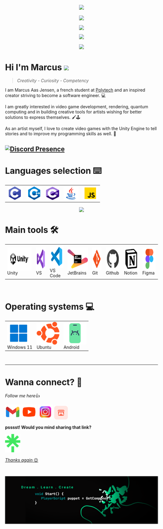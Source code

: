 <p align="center">
  <img src="https://capsule-render.vercel.app/api?type=waving&height=100&text=Howdy!&fontAlign=80&fontAlignY=40&color=0:2aa889,100:195466&fontColor=2aa889"/>
</p>

<!--# GitHub stats 📈 -->

<p align="center">
  <img align="center" src="https://komarev.com/ghpvc/?username=marcusaasjensen&color=brightgreen&style=flat">
</p>

<p align="center">
  <img align="center" src="https://github-readme-streak-stats.herokuapp.com?user=marcusaasjensen&theme=gotham&hide_border=true">
</p>
  
<p align="center">
  <img src="https://github-readme-stats-eight-theta.vercel.app/api?username=marcusaasjensen&layout=compact&langs_count=8&theme=gotham&count_private=true"/>
</p>

<p align="center">
  <img src="https://github-readme-activity-graph.vercel.app/graph?username=marcusaasjensen&theme=github-compact&layout=compact&langs_count=8">
</p>

<h1>Hi I'm Marcus <img src="https://media.giphy.com/media/hvRJCLFzcasrR4ia7z/giphy.gif" width="25px"></h1>   

>*Creativity - Curiosity - Competency*

I am Marcus Aas Jensen, a french student at [Polytech](https://polytech.univ-cotedazur.fr/) and an inspired creator striving to become a software engineer. 💻

I am greatly interested in video game development, rendering, quantum computing and in building creative tools for artists wishing for better solutions to express themselves. 🖌️🕹️ 

As an artist myself, I love to create video games with the Unity Engine to tell stories and to improve my programming skills as well. 🌱

[![Discord Presence](https://lanyard.cnrad.dev/api/689461538943139872)](https://discord.com/users/689461538943139872)
---

# Languages selection ⌨️

<table align="center">
  <td><img alt="C" align= "center" width="50px" height="50px" src="./Images/Languages/c_language.svg"></td>
  <td><img alt="C++" align= "center" width="50px" height="50px" src="./Images/Languages/cpp_language.svg"></td>
  <td><img alt="C#" align= "center" width="43px" height="43px" src="./Images/Languages/cs_language.svg"></td>
  <td><img alt="Java" align= "center" width="50px" height="50px" src="./Images/Languages/java_language.svg"></td>
  <td><img alt="Javascript" align= "center" width="50px" height="50px" src="./Images/Languages/javascript_language.svg"></td>
</table>

<p align="center">
<img align="center" src="https://github-readme-stats-sigma-five.vercel.app/api/top-langs/?username=marcusaasjensen&layout=compact&langs_count=10&theme=gotham&count_private=true">
</p>

# Main tools 🛠️
<table align="center">
  <td><img alt="Unity" align= "center" width="150px" height="75px" src="./Images/Tools/unity_black.svg"><br>Unity</td>
  <td><img alt="Visual Studio" align= "center" width="50px" height="75px" src="./Images/Tools/visual_studio.svg"><br>VS</td>
  <td><img alt="Visual Studio Code" align= "center" width="50px" height="75px" src="./Images/Tools/visual_studio_code.svg"><br>VS Code</td>
  <td><img alt="JetBrains" align= "center" width="75px" height="75px" src="./Images/Tools/jetbrains.svg"><br>JetBrains</td>
  <td><img alt="Git" align= "center" width="50px" height="75px" src="Images/Tools/git.svg"><br>Git</td>
    <td><img alt="Github" align= "center" width="50px" height="75px" src="Images/Tools/github.svg"><br>Github</td>
  <td><img alt="Notion" align= "center" width="50px" height="75px" src="Images/Tools/notion.svg"><br>Notion</td>
  <td><img alt="Figma" align= "center" width="50px" height="75px"src="Images/Tools/figma.svg"><br>Figma</td>
</table>

<br>

# Operating systems 💻
<table align="center">
  <td><img alt="Windows 11" align= "center" width="75px" height="75px" src="./Images/Tools/windows_11.svg"><br>Windows 11</td>
  <td><img alt="Linux" align= "center" width="75px" height="75px" src="./Images/Tools/ubuntu.png"><br>Ubuntu</td>
    <td><img alt="Android" align= "center" width="75px" height="75px" src="./Images/Tools/android.png"><br>Android</td>
</table>

<br>

---

# Wanna connect? 👻

*Follow me here*👍

<p>
  <a href="mailto: aasjensenm@gmail.com"><img alt="GMail" width="50px" height="50px" src="./Images/Links/gmail.svg"></a>
  <a href="https://www.youtube.com/MarcusAasJensen_"><img alt="Youtube" width="50px" height="50px" src="./Images/Links/youtube.svg"></a>
  <a href="https://www.instagram.com/marcus_aasjensen"><img alt="Instagram" width="50px" height="50px" src="./Images/Links/instagram_stylized.png"></a>
  <a href="https://marcus-a.itch.io"><img alt="Itchio" width="45px" height="45px" src="./Images/Links/itchio.png"></a>
</p>

**psssst! Would you mind sharing that link?**
<p>
  <a href="https://linktr.ee/marcus_a"><img alt="LinkTree" width="50px" height="60px" src="./Images/Links/linktree.png"</a>
</p>
  
*Thanks again* 😉

<br>


![bannerend](./Images/Banner/marcusaasjensen_youtube_banner_cropped.png)
